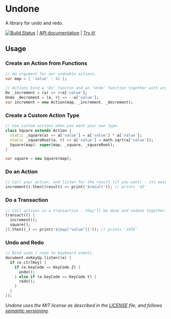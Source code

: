# Undone

A library for undo and redo.

[![Build Status][status]][badge] | [API documentation][api] | [Try it!][nudge]

## Usage

### Create an Action from Functions

```dart
// An argument for our undoable actions.
var map = { 'value' : 42 };
  
// Actions bind a 'Do' functon and an 'Undo' function together with arguments.
Do _increment = (a) => ++a['value'];
Undo _decrement = (a, r) => --a['value'];     
var increment = new Action(map, _increment, _decrement);
```

### Create a Custom Action Type

```dart
// Use custom actions when you want your own type.
class Square extends Action {  
  static _square(a) => a['value'] = a['value'] * a['value'];  
  static _squareRoot(a, r) => a['value'] = math.sqrt(a['value']);  
  Square(map): super(map, _square, _squareRoot);  
}

var square = new Square(map);
```

### Do an Action

```dart
// Call your action, and listen for the result (if you want) - its easy!
increment().then((result) => print('$result')); // prints '43'
```

### Do a Transaction

```dart  
// Call actions in a transaction - they'll be done and undone together!
transact(() {
  increment();
  square();
}).then((_) => print('${map["value"]}')); // prints '1936'
```

### Undo and Redo

```dart
// Bind undo / redo to keyboard events.
document.onKeyUp.listen((e) {    
  if (e.ctrlKey) {
    if (e.keyCode == KeyCode.Z) {
      undo();
    } else if (e.keyCode == KeyCode.Y) {
      redo();
    }
  }
});
```

_Undone uses the MIT license as described in the [LICENSE][license] file, and 
follows [semantic versioning][]._

[api]: http://rmsmith.github.com/undone/index.html#undone
[badge]: https://drone.io/github.com/rmsmith/undone/latest
[license]: https://github.com/rmsmith/undone/blob/master/LICENSE
[nudge]: http://rmsmith.github.com/undone/nudge.html
[semantic versioning]: http://semver.org/
[status]: https://drone.io/github.com/rmsmith/undone/status.png
